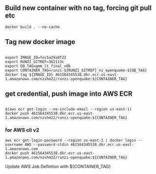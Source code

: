 ## Build new container with no tag, forcing git pull etc
```
docker build . --no-cache
```

## Tag new docker image
```

export IMAGE_ID=fec5a29a9f22
export RUNZI_GITREF=362113c
export OQ_TAG=gmm_lt_final_v0b
export CONTAINER_TAG=runzi-${RUNZI_GITREF}_nz_openquake-${OQ_TAG}
docker tag ${IMAGE_ID} 461564345538.dkr.ecr.us-east-1.amazonaws.com/nzshm22/runzi-openquake:${CONTAINER_TAG}
```

## get credential, push image into AWS ECR

```

$(aws ecr get-login --no-include-email --region us-east-1)
docker push 461564345538.dkr.ecr.us-east-1.amazonaws.com/nzshm22/runzi-openquake:${CONTAINER_TAG}

```

### for AWS cli v2
```
aws ecr get-login-password --region us-east-1 | docker login --username AWS --password-stdin 461564345538.dkr.ecr.us-east-1.amazonaws.com
docker push 461564345538.dkr.ecr.us-east-1.amazonaws.com/nzshm22/runzi-openquake:${CONTAINER_TAG}
```

Update AWS Job Defintion with ${CONTAINER_TAG}